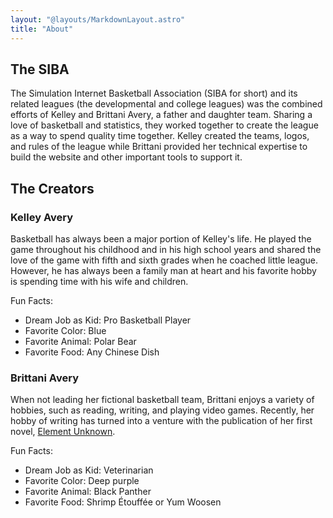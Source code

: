 ```yaml
---
layout: "@layouts/MarkdownLayout.astro"
title: "About"
---
```


## The SIBA

The Simulation Internet Basketball Association (SIBA for short) and
its related leagues (the developmental and college leagues) was the
combined efforts of Kelley and Brittani Avery, a father and daughter team.
Sharing a love of basketball and statistics, they worked together to
create the league as a way to spend quality time together. Kelley created
the teams, logos, and rules of the league while Brittani provided her
technical expertise to build the website and other important tools to
support it.

## The Creators

### Kelley Avery

Basketball has always been a major portion of Kelley's life. He played the
game throughout his childhood and in his high school years and shared the
love of the game with fifth and sixth grades when he coached little
league. However, he has always been a family man at heart and his favorite
hobby is spending time with his wife and children.

Fun Facts:

- Dream Job as Kid: Pro Basketball Player
- Favorite Color: Blue
- Favorite Animal: Polar Bear
- Favorite Food: Any Chinese Dish

### Brittani Avery

When not leading her fictional basketball team, Brittani enjoys a variety
of hobbies, such as reading, writing, and playing video games. Recently,
her hobby of writing has turned into a venture with the publication of her
first novel, [Element Unknown](https://www.brittanisavery.com/book/element-unknown).

Fun Facts:

- Dream Job as Kid: Veterinarian
- Favorite Color: Deep purple
- Favorite Animal: Black Panther
- Favorite Food: Shrimp Étouffée or Yum Woosen
